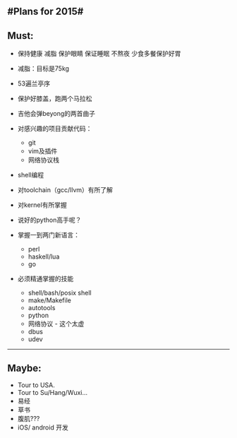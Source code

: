 #Plans for 2015#
----------------

## Must: ##
* 保持健康
      减脂 保护眼睛 保证睡眠 不熬夜 少食多餐保护好胃

* 减脂：目标是75kg

* 53遍兰亭序

* 保护好膝盖，跑两个马拉松

* 吉他会弹beyong的两首曲子

* 对感兴趣的项目贡献代码：
    * git
    * vim及插件
    * 网络协议栈


* shell编程

* 对toolchain（gcc/llvm）有所了解

* 对kernel有所掌握

* 说好的python高手呢？

* 掌握一到两门新语言：
    * perl
    * haskell/lua
    * go


* 必须精通掌握的技能
    * shell/bash/posix shell
    * make/Makefile
    * autotools
    * python
    * 网络协议 - 这个太虚
    * dbus
    * udev


-------------
## Maybe: ##
* Tour to USA.
* Tour to Su/Hang/Wuxi...
* 易经
* 草书
* 腹肌???
* iOS/ android 开发
